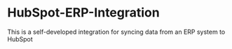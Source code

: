 # HubSpot-ERP-Integration

This is a self-developed integration for syncing data from an ERP system to HubSpot
